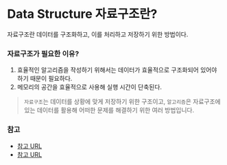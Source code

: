 # Data Structure 자료구조란?
자료구조란 데이터를 구조화하고, 이를 처리하고 저장하기 위한 방법이다.


### 자료구조가 필요한 이유?
1. 효율적인 알고리즘을 작성하기 위해서는 데이터가 효율적으로 구조화되어 있어야 하기 때문이 필요하다.
2. 메모리의 공간을 효율적으로 사용해 실행 시간이 단축된다.

> `자료구조`는 데이터를 상황에 맞게 저장하기 위한 구조이고, `알고리즘`은 자료구조에 있는 데이터를 활용해 어떠한 문제를 해결하기 위한 여러 방법입니다.

### 참고
 - [참고 URL](https://helloworld-88.tistory.com/82)
 - [참고 URL](https://bnzn2426.tistory.com/115)
